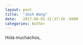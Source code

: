 ```yaml
---
layout: post
title:  "Josh Wang"
date:   2017-06-01-12:37:39 -0400
categories: Author
---
```

Hola muchachos,
